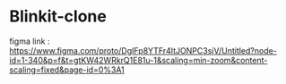 # Blinkit-clone
figma link : https://www.figma.com/proto/DgIFp8YTFr4ItJONPC3sjV/Untitled?node-id=1-340&p=f&t=gtKW42WRkrQ1E81u-1&scaling=min-zoom&content-scaling=fixed&page-id=0%3A1
